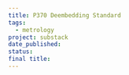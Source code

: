```yaml
---
title: P370 Deembedding Standard
tags:
  - metrology
project: substack
date_published: 
status: 
final title:
---
```

